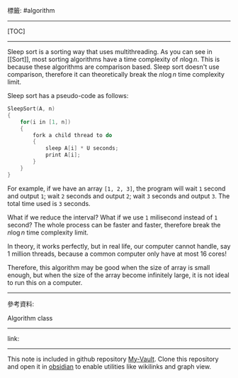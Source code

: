 標籤: #algorithm 

---

[TOC]

---

Sleep sort is a sorting way that uses multithreading. As you can see in [[Sort]], most sorting algorithms have a time complexity of $n\log n$. This is because these algorithms are comparison based. Sleep sort doesn't use comparison, therefore it can theoretically break the $n\log n$ time complexity limit.

Sleep sort has a pseudo-code as follows:

```cpp
SleepSort(A, n)
{
	for(i in [1, n])
	{
		fork a child thread to do
		{
			sleep A[i] * U seconds;
			print A[i];
		}
	}
}
```

For example, if we have an array `[1, 2, 3]`, the program will wait `1` second and output `1`; wait `2` seconds and output `2`; wait `3` seconds and output `3`. The total time used is `3` seconds.

What if we reduce the interval? What if we use `1` milisecond instead of `1` second? The whole process can be faster and faster, therefore break the $n\log n$ time complexity limit.

In theory, it works perfectly, but in real life, our computer cannot handle, say 1 million threads, because a common computer only have at most 16 cores!

Therefore, this algorithm may be good when the size of array is small enough, but when the size of the array become infinitely large, it is not ideal to run this on a computer.

---

參考資料:

Algorithm class

---

link:

---

This note is included in github repository [My-Vault](https://github.com/LittleD3092/My-Vault.git). Clone this repository and open it in [obsidian](https://obsidian.md/) to enable utilities like wikilinks and graph view.